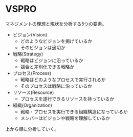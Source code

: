 # VSPRO

マネジメントの理想と現状を分析する5つの要素。

- ビジョン(Vision)
  - どのようなビジョンを掲げているか
  - そのビジョンは適切か
- 戦略(Strategy)
  - 戦略はビジョンに沿っているか
  - 競合と差別化できる戦略か
- プロセス(Process)
  - 戦略はどのようなプロセスで実行されるか
  - そのプロセスは戦略に沿っているか
- リソース(Resource)
  - プロセスを遂行できるリソースを持っているか
- 組織(Organization)
  - 戦略・プロセスを実行できる組織構造になっているか
  - メンバーはビジョンや戦略を理解しているか

上から順に分析していく。
